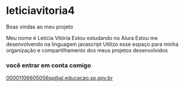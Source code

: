 # leticiavitoria4
Boas vindas ao meu projeto

Meu nome é Letícia Vitória
Estou estudando no Alura
Estou me desenvolvendo na linguagem javascript
Utilizo esse espaço para minha organização e compartilhamento dos meus projetos desenvolvidos

### você entrar em conta comigo 

00001106605056sp@al.educacao.sp.gov.br
